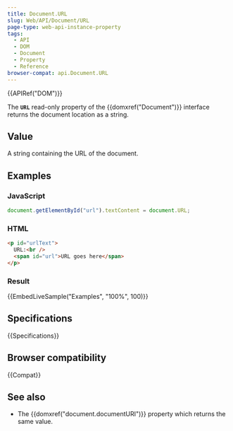 ```yaml
---
title: Document.URL
slug: Web/API/Document/URL
page-type: web-api-instance-property
tags:
  - API
  - DOM
  - Document
  - Property
  - Reference
browser-compat: api.Document.URL
---
```


{{APIRef("DOM")}}

The **`URL`** read-only property of the {{domxref("Document")}}
interface returns the document location as a string.

## Value

A string containing the URL of the document.

## Examples

### JavaScript

```js
document.getElementById("url").textContent = document.URL;
```

### HTML

```html
<p id="urlText">
  URL:<br />
  <span id="url">URL goes here</span>
</p>
```

### Result

{{EmbedLiveSample("Examples", "100%", 100)}}

## Specifications

{{Specifications}}

## Browser compatibility

{{Compat}}

## See also

- The {{domxref("document.documentURI")}} property which returns the same value.
